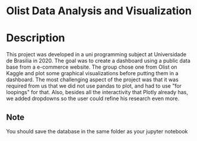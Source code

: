 # Olist Data Analysis and Visualization

# Description
This project was developed in a uni programming subject at Universidade de Brasilia in 2020. The goal was to create a dashboard using a public data base from a e-commerce website. The group chose one from Olist on Kaggle and plot some graphical visualizations before putting them in a dashboard. The most challenging aspect of the project was that it was required from us that we did not use pandas to plot, and had to use "for loopings" for that. Also, besides all the interactivity that Plotly already has, we added dropdowns so the user could refine his research even more. 

## Note
You should save the database in the same folder as your jupyter notebook
